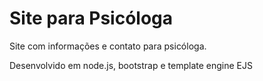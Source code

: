 ﻿# Site para Psicóloga

 Site com informações e contato para psicóloga. 
 
 Desenvolvido em node.js, bootstrap e template engine EJS

